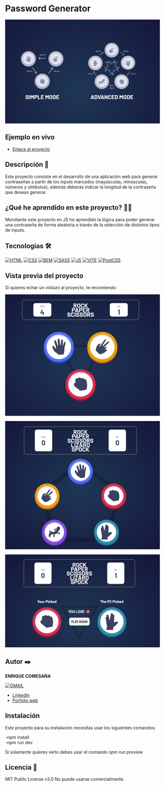# Password Generator

![Imagen del proyecto](https://github.com/k1k3cb/Rock-Paper-Scissors-game/blob/main/src/assets/project_captures/home-game.jpg?raw=true)

## Ejemplo en vivo
 

- [Enlace al proyecto](https://rock-paper-scissors-game-5u14.onrender.com)


## Descripción 📑

Este proyecto consiste en el desarrollo de una aplicación web para generar contraseñas a partir de los inputs marcados (mayúsculas, minúsculas, números y símbolos), además deberás indicar la longitud de la contraseña que deseas generar. 

## ¿Qué he aprendido en este proyecto? 🙇🏻

Mendiante este proyecto en JS he aprendido la lógica para poder generar  una contraseña de forma aleatoria a través de la selección de distintos tipos de inputs.

## Tecnologías 🛠

<!-- Iconos sacados de: https://github.com/hendrasob/badges/blob/master/README.md y https://github.com/alexandresanlim/Badges4-README.md-Profile -->

[![HTML](https://img.shields.io/badge/HTML5-E34F26?style=for-the-badge&logo=html5&logoColor=white)](https://es.wikipedia.org/wiki/HTML5)
[![CSS](https://img.shields.io/badge/CSS3-1572B6?style=for-the-badge&logo=css3&logoColor=white)](https://es.wikipedia.org/wiki/CSS)
[![BEM](https://img.shields.io/badge/BEM-100000?style=for-the-badge&logo=BEM&logoColor=white&labelColor=535151&color=535151)](https://getbem.com/)
[![SASS](https://img.shields.io/badge/Sass-CC6699?style=for-the-badge&logo=sass&logoColor=white)](https://sass-lang.com/)
[![JS](https://img.shields.io/badge/JavaScript-F7DF1E?style=for-the-badge&logo=javascript&logoColor=black)](https://es.wikipedia.org/wiki/JavaScript)
[![VITE](https://img.shields.io/badge/Vite-B73BFE?style=for-the-badge&logo=vite&logoColor=FFD62E)](https://vitejs.dev/)
[![PostCSS](https://img.shields.io/badge/postcss-DD3A0A?style=for-the-badge&logo=postcss&logoColor=white)](https://postcss.org/)





## Vista previa del proyecto

Si quieres echar un vistazo al proyecto, te recomiendo:

![Captura del proyecto](https://github.com/k1k3cb/Rock-Paper-Scissors-game/blob/main/src/assets/project_captures/simple-mode.jpg?raw=true)

![Captura del proyecto](https://github.com/k1k3cb/Rock-Paper-Scissors-game/blob/main/src/assets/project_captures/advanced-mode.jpg?raw=true)

![Captura del proyecto](https://github.com/k1k3cb/Rock-Paper-Scissors-game/blob/main/src/assets/project_captures/game-result.jpg?raw=true)



## Autor ✒️

**ENRIQUE COMESAÑA**

  [![GMAIL](https://img.shields.io/badge/Gmail-D14836?style=for-the-badge&logo=gmail&logoColor=white)](mailto:enriquecbar@gmail.com)

<!-- - [enriquecbar@gmail.com](enriquecbar@gmail.com) -->
- [LinkedIn](https://www.linkedin.com/in/enrique-comesa%c3%b1a-312500268/)
- [Porfolio web](https://portfolio-ep5h.onrender.com/)

## Instalación

Este proyecto para su instalación necesitas usar los siguientes comandos:

-npm install <br>
-npm run dev<br>


Si solamente quieres verlo debes usar el comando *npm run preview*

## Licencia 📄

MIT Public License v3.0
No puede usarse comercialmente.